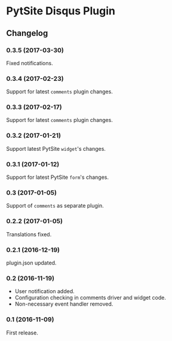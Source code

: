 # PytSite Disqus Plugin


## Changelog

### 0.3.5 (2017-03-30)
Fixed notifications. 


### 0.3.4 (2017-02-23)
Support for latest `comments` plugin changes.


### 0.3.3 (2017-02-17)
Support for latest `comments` plugin changes.


### 0.3.2 (2017-01-21)
Support latest PytSite `widget`'s changes.


### 0.3.1 (2017-01-12)
Support for latest PytSite `form`'s changes.


### 0.3 (2017-01-05)
Support of `comments` as separate plugin.


### 0.2.2 (2017-01-05)
Translations fixed.


### 0.2.1 (2016-12-19)
plugin.json updated.


### 0.2 (2016-11-19)
- User notification added.
- Configuration checking in comments driver and widget code. 
- Non-necessary event handler removed.


### 0.1 (2016-11-09)
First release.

